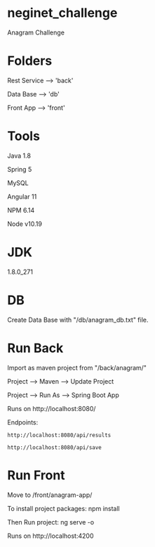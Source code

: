 # neginet_challenge
Anagram Challenge 


# Folders

Rest Service --> 'back'

Data Base --> 'db'

Front App --> 'front'



# Tools
Java 1.8

Spring 5

MySQL 

Angular 11

NPM 6.14

Node v10.19



# JDK
1.8.0_271


# DB
Create Data Base with "/db/anagram_db.txt" file.



# Run Back

Import as maven project from "/back/anagram/"

Project --> Maven --> Update Project

Project --> Run As --> Spring Boot App

Runs on http://localhost:8080/

Endpoints:

	http://localhost:8080/api/results
	
	http://localhost:8080/api/save



# Run Front

Move to /front/anagram-app/

To install project packages: npm install

Then Run project: ng serve -o

Runs on http://localhost:4200


